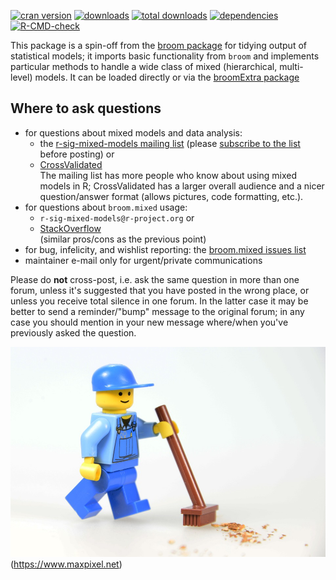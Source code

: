 <!-- badges: start -->
[![cran version](http://www.r-pkg.org/badges/version/broom.mixed)](https://cran.r-project.org/package=broom.mixed)
[![downloads](http://cranlogs.r-pkg.org/badges/broom.mixed)](http://cranlogs.r-pkg.org/badges/broom.mixed)
[![total downloads](http://cranlogs.r-pkg.org/badges/grand-total/broom.mixed)](http://cranlogs.r-pkg.org/badges/grand-total/broom.mixed)
[![dependencies](https://tinyverse.netlify.com/badge/broom.mixed)](https://CRAN.R-project.org/package=broom.mixed)
[![R-CMD-check](https://github.com/bbolker/broom.mixed/workflows/R-CMD-check/badge.svg)](https://github.com/bbolker/broom.mixed/actions)
<!-- badges: end -->

This package is a spin-off from the [broom package](https://github.com/tidyverse/broom) for tidying output of statistical models; it imports basic functionality from `broom` and implements particular methods to handle a wide class of mixed (hierarchical, multi-level) models. It can be loaded directly or via the [broomExtra package](https://CRAN.R-project.org/package=broomExtra)

## Where to ask questions

- for questions about mixed models and data analysis:
    - the [r-sig-mixed-models mailing list](https://stat.ethz.ch/mailman/listinfo/r-sig-mixed-models) (please [subscribe to the list](https://stat.ethz.ch/mailman/listinfo/r-sig-mixed-models) before posting) or 
	- [CrossValidated](https://stats.stackexchange.com)  
The mailing list has more people who know about using mixed models in R; CrossValidated has a larger overall audience and a nicer question/answer format (allows pictures, code formatting, etc.).
- for questions about `broom.mixed` usage:
    - `r-sig-mixed-models@r-project.org` or 
	- [StackOverflow](https://stackoverflow.com)  
	(similar pros/cons as the previous point)
- for bug, infelicity, and wishlist reporting: the [broom.mixed issues list](https://github.com/bbolker/broom.mixed/issues)
- maintainer e-mail only for urgent/private communications

Please do **not** cross-post, i.e. ask the same question in more than one forum, unless it's suggested that you have posted in the wrong place, or unless you receive total silence in one forum. In the latter case it may be better to send a reminder/"bump" message to the original forum; in any case you should mention in your new message where/when you've previously asked the question.

![](pix/Work-Lego-Males-Legomaennchen-Return-Workers-568039.jpg) (https://www.maxpixel.net)
